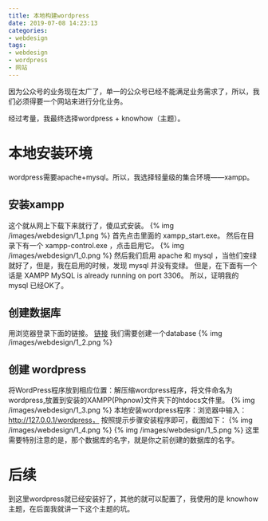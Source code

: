 ```yaml
---
title: 本地构建wordpress
date: 2019-07-08 14:23:13
categories:
- webdesign
tags:
- webdesign
- wordpress
- 网站
---
```

因为公众号的业务现在太广了，单一的公众号已经不能满足业务需求了，所以，我们必须得要一个网站来进行分化业务。
<!-- more -->
经过考量，我最终选择wordpress + knowhow（主题）。
# 本地安装环境
wordpress需要apache+mysql。所以，我选择轻量级的集合环境——xampp。
## 安装xampp
这个就从网上下载下来就行了，傻瓜式安装。
{% img /images/webdesign/1_1.png %}
首先点击里面的 xampp_start.exe。
然后在目录下有一个 xampp-control.exe ，点击启用它。
{% img /images/webdesign/1_0.png %}
然后我们启用 apache 和 mysql ，当他们变绿就好了，但是，我在启用的时候，发现 mysql 并没有变绿。
但是，在下面有一个话是 XAMPP MySQL is already running on port 3306。
所以，证明我的 mysql 已经OK了。
## 创建数据库
用浏览器登录下面的链接。
[链接](http://127.0.0.1/phpmyadmin/)
我们需要创建一个database
{% img /images/webdesign/1_2.png %}
## 创建 wordpress
将WordPress程序放到相应位置：解压缩wordpress程序，将文件命名为wordpress,放置到安装的XAMPP(Phpnow)文件夹下的htdocs文件里。
{% img /images/webdesign/1_3.png %}
本地安装wordpress程序：浏览器中输入：http://127.0.0.1/wordpress，
按照提示步骤安装程序即可，截图如下：
{% img /images/webdesign/1_4.png %}
{% img /images/webdesign/1_5.png %}
这里需要特别注意的是，那个数据库的名字，就是你之前创建的数据库的名字。
# 后续
到这里wordpress就已经安装好了，其他的就可以配置了，我使用的是 knowhow 主题，在后面我就讲一下这个主题的坑。












